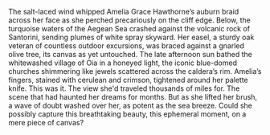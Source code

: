 The salt-laced wind whipped Amelia Grace Hawthorne’s auburn braid across her face as she perched precariously on the cliff edge. Below, the turquoise waters of the Aegean Sea crashed against the volcanic rock of Santorini, sending plumes of white spray skyward.  Her easel, a sturdy oak veteran of countless outdoor excursions, was braced against a gnarled olive tree, its canvas as yet untouched.  The late afternoon sun bathed the whitewashed village of Oia in a honeyed light, the iconic blue-domed churches shimmering like jewels scattered across the caldera’s rim. Amelia’s fingers, stained with cerulean and crimson, tightened around her palette knife.  This was it. The view she'd traveled thousands of miles for. The scene that had haunted her dreams for months.  But as she lifted her brush, a wave of doubt washed over her, as potent as the sea breeze.  Could she possibly capture this breathtaking beauty, this ephemeral moment, on a mere piece of canvas?
